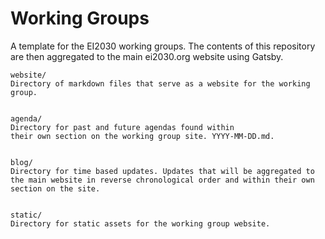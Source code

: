 Working Groups
=====================
A template for the EI2030 working groups. The contents of this repository are then aggregated to the main ei2030.org website using Gatsby.

```
website/
Directory of markdown files that serve as a website for the working group.


agenda/
Directory for past and future agendas found within 
their own section on the working group site. YYYY-MM-DD.md.


blog/
Directory for time based updates. Updates that will be aggregated to 
the main website in reverse chronological order and within their own section on the site.


static/
Directory for static assets for the working group website.
```

